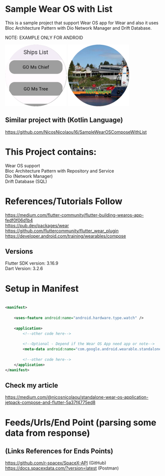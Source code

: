 # Sample Wear OS with List
This is a sample project that support Wear OS app for Wear and also it uses Bloc Architecture Pattern with Dio Network Manager and Drift
Database.

NOTE: EXAMPLE ONLY FOR ANDROID

<a title="simulator_image"><img src="Screenshot_20231119_124612.png" height="200" width="200"></a>
<a title="simulator_image"><img src="Screenshot_20231119_124658.png" height="200" width="200"></a>

## Similar project with (Kotlin Language)
https://github.com/NicosNicolaou16/SampleWearOSComposeWithList <br />

# This Project contains:
Wear OS support <br />
Bloc Architecture Pattern with Repository and Service <br />
Dio (Network Manager) <br />
Drift Database (SQL) <br />

# References/Tutorials Follow
https://medium.com/flutter-community/flutter-building-wearos-app-fedf0f06d1b4 <br />
https://pub.dev/packages/wear <br />
https://github.com/fluttercommunity/flutter_wear_plugin <br />
https://developer.android.com/training/wearables/compose <br />

## Versions
Flutter SDK version: 3.16.9 <br />
Dart Version: 3.2.6 <br />

# Setup in Manifest
```xml

<manifest>

    <uses-feature android:name="android.hardware.type.watch" />

    <application>
        <!--other code here-->

        <!--Optional - Depend if the Wear OS App need app or note-->
        <meta-data android:name="com.google.android.wearable.standalone" android:value="true" />

        <!--other code here-->
    </application>
</manifest>
```

## Check my article
https://medium.com/@nicosnicolaou/standalone-wear-os-application-jetpack-compose-and-flutter-5a37f4775ed8

# Feeds/Urls/End Point (parsing some data from response)
## (Links References for Ends Points)
https://github.com/r-spacex/SpaceX-API (GitHub) <br />
https://docs.spacexdata.com/?version=latest (Postman) <br />

